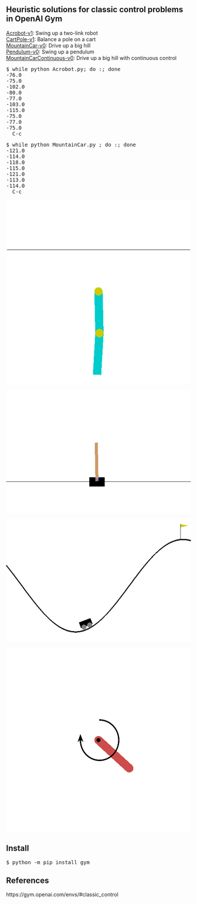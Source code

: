 <H2>Heuristic solutions for classic control problems in OpenAI Gym</H2>

<a href="/slitvinov/gym/blob/main/Acrobot.py">Acrobot-v1</a>: Swing up a two-link robot<br>
<a href="/slitvinov/gym/blob/main/CartPole.py">CartPole-v1</a>: Balance a pole on a cart<br>
<a href="/slitvinov/gym/blob/main/MountainCar.py">MountainCar-v0</a>: Drive up a big hill<br>
<a href="/slitvinov/gym/blob/main/Pendulum.py">Pendulum-v0</a>: Swing up a pendulum<br>
<a href="/slitvinov/gym/blob/main/MountainCarContinuous.py">MountainCarContinuous-v0</a>: Drive up a big hill with continuous control<br>

<PRE>
$ while python Acrobot.py; do :; done
-76.0
-75.0
-102.0
-80.0
-77.0
-103.0
-115.0
-75.0
-77.0
-75.0
  C-c
</PRE>

<PRE>
$ while python MountainCar.py ; do :; done
-121.0
-114.0
-118.0
-115.0
-121.0
-113.0
-114.0
  C-c
</PRE>

<p align="center"><img src="img/Acrobot.gif"/></p>
<p align="center"><img src="img/CartPole.gif"/></p>
<p align="center"><img src="img/MountainCar.gif"/></p>
<p align="center"><img src="img/Pendulum.gif"/></p>

<H2>Install</H2>
<PRE>
$ python -m pip install gym
</PRE>

<H2>References</H2>
https://gym.openai.com/envs/#classic_control
